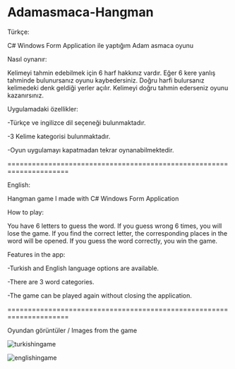# Adamasmaca-Hangman

Türkçe:

C# Windows Form Application ile yaptığım Adam asmaca oyunu

Nasıl oynanır:

Kelimeyi tahmin edebilmek için 6 harf hakkınız vardır. Eğer 6 kere yanlış tahminde bulunursanız oyunu kaybedersiniz. Doğru harfi bulursanız kelimedeki denk geldiği yerler açılır. Kelimeyi doğru tahmin ederseniz oyunu kazanırsınız.

Uygulamadaki özellikler:

-Türkçe ve ingilizce dil seçeneği bulunmaktadır.

-3 Kelime kategorisi bulunmaktadır.

-Oyun uygulamayı kapatmadan tekrar oynanabilmektedir.

=====================================================================

English:

Hangman game I made with C# Windows Form Application

How to play:

You have 6 letters to guess the word. If you guess wrong 6 times, you will lose the game. If you find the correct letter, the corresponding places in the word will be opened. If you guess the word correctly, you win the game.

Features in the app:

-Turkish and English language options are available.

-There are 3 word categories.

-The game can be played again without closing the application.

=====================================================================

Oyundan görüntüler / Images from the game

![turkishingame](https://user-images.githubusercontent.com/101431097/194776311-26aecf50-807b-454f-b5a1-7990e83ffe40.PNG)


![englishingame](https://user-images.githubusercontent.com/101431097/194776346-708dd0c3-1f59-4170-a4fa-ee1b07e4b246.PNG)
